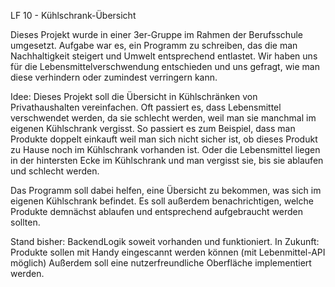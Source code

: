 LF 10 - Kühlschrank-Übersicht

Dieses Projekt wurde in einer 3er-Gruppe im Rahmen der Berufsschule umgesetzt. Aufgabe war es, ein Programm zu schreiben, das die man Nachhaltigkeit steigert und Umwelt entsprechend entlastet. Wir haben uns für die Lebensmittelverschwendung entschieden und uns gefragt, wie man diese verhindern oder zumindest verringern kann.

Idee:
Dieses Projekt soll die Übersicht in Kühlschränken von Privathaushalten vereinfachen. 
Oft passiert es, dass Lebensmittel verschwendet werden, da sie schlecht werden, weil man sie manchmal im eigenen Kühlschrank vergisst. So passiert es zum Beispiel, dass man Produkte doppelt einkauft weil man sich nicht sicher ist, ob dieses Produkt zu Hause noch im Kühlschrank vorhanden ist. Oder die Lebensmittel liegen in der hintersten Ecke im Kühlschrank und man vergisst sie, bis sie ablaufen und schlecht werden.

Das Programm soll dabei helfen, eine Übersicht zu bekommen, was sich im eigenen Kühlschrank befindet.
Es soll außerdem benachrichtigen, welche Produkte demnächst ablaufen und entsprechend aufgebraucht werden sollten.


Stand bisher: BackendLogik soweit vorhanden und funktioniert.
In Zukunft: Produkte sollen mit Handy eingescannt werden können (mit Lebenmittel-API möglich)
Außerdem soll eine nutzerfreundliche Oberfläche implementiert werden.
